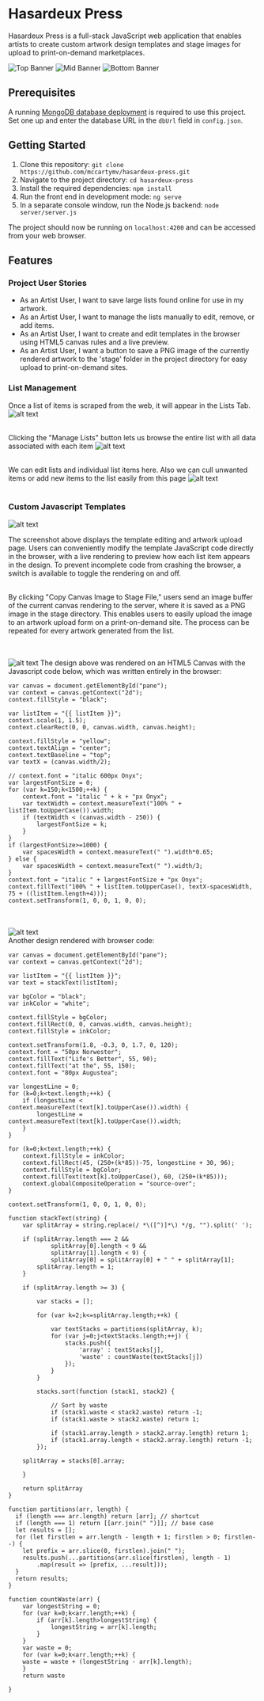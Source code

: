 # Hasardeux Press

Hasardeux Press is a full-stack JavaScript web application that enables artists to create custom artwork design templates and stage images for upload to print-on-demand marketplaces.

![Top Banner](https://github.com/mccartymv/hasardeux-press/blob/main/src/assets/images/top_banner.jpg?raw=true)
![Mid Banner](https://github.com/mccartymv/hasardeux-press/blob/main/src/assets/images/mid_banner.jpg?raw=true)
![Bottom Banner](https://github.com/mccartymv/hasardeux-press/blob/main/src/assets/images/bottom_banner.jpg?raw=true)

## Prerequisites

A running [MongoDB database deployment](https://www.mongodb.com/atlas/database) is required to use this project. Set one up and enter the database URL in the `dbUrl` field in `config.json`.

## Getting Started

1. Clone this repository: `git clone https://github.com/mccartymv/hasardeux-press.git`
2. Navigate to the project directory: `cd hasardeux-press`
3. Install the required dependencies: `npm install`
4. Run the front end in development mode: `ng serve`
5. In a separate console window, run the Node.js backend: `node server/server.js`

The project should now be running on `localhost:4200` and can be accessed from your web browser.

## Features

### Project User Stories

- As an Artist User, I want to save large lists found online for use in my artwork.
- As an Artist User, I want to manage the lists manually to edit, remove, or add items.
- As an Artist User, I want to create and edit templates in the browser using HTML5 canvas rules and a live preview.
- As an Artist User, I want a button to save a PNG image of the currently rendered artwork to the 'stage' folder in the project directory for easy upload to print-on-demand sites.

### List Management
Once a list of items is scraped from the web, it will appear in the Lists Tab.
![alt text](https://github.com/mccartymv/hasardeux-press/blob/main/src/assets/images/home.png?raw=true)<br><br>

Clicking the "Manage Lists" button lets us browse the entire list with all data associated with each item 
![alt text](https://github.com/mccartymv/hasardeux-press/blob/main/src/assets/images/list-browse.png?raw=true)<br><br>

We can edit lists and individual list items here. Also we can cull unwanted items or add new items to the list easily from this page
![alt text](https://github.com/mccartymv/hasardeux-press/blob/main/src/assets/images/list-edit.png?raw=true)<br><br>



### Custom Javascript Templates
![alt text](https://github.com/mccartymv/hasardeux-press/blob/main/src/assets/images/live-code-edit-screen.png?raw=true)

The screenshot above displays the template editing and artwork upload page. Users can conveniently modify the template JavaScript code directly in the browser, with a live rendering to preview how each list item appears in the design. To prevent incomplete code from crashing the browser, a switch is available to toggle the rendering on and off.<br><br>

By clicking "Copy Canvas Image to Stage File," users send an image buffer of the current canvas rendering to the server, where it is saved as a PNG image in the stage directory. This enables users to easily upload the image to an artwork upload form on a print-on-demand site. The process can be repeated for every artwork generated from the list.


<br><br>
![alt text](https://github.com/mccartymv/hasardeux-press/blob/main/src/assets/images/artwork-example-2.png?raw=true)
The design above was rendered on an HTML5 Canvas with the Javascript code below, which was written entirely in the browser:
```
var canvas = document.getElementById("pane");
var context = canvas.getContext("2d");
context.fillStyle = "black";

var listItem = "{{ listItem }}";
context.scale(1, 1.5);
context.clearRect(0, 0, canvas.width, canvas.height);

context.fillStyle = "yellow";
context.textAlign = "center";
context.textBaseline = "top";
var textX = (canvas.width/2);

// context.font = "italic 600px Onyx";
var largestFontSize = 0;
for (var k=150;k<1500;++k) {
	context.font = "italic " + k + "px Onyx";
    var textWidth = context.measureText("100% " + listItem.toUpperCase()).width;
    if (textWidth < (canvas.width - 250)) {
        largestFontSize = k;
    }
}
if (largestFontSize>=1000) {
	var spacesWidth = context.measureText(" ").width*0.65;
} else {
	var spacesWidth = context.measureText(" ").width/3;
}
context.font = "italic " + largestFontSize + "px Onyx";
context.fillText("100% " + listItem.toUpperCase(), textX-spacesWidth, 75 + ((listItem.length+4)));
context.setTransform(1, 0, 0, 1, 0, 0);

```

<br><br>
![alt text](https://github.com/mccartymv/hasardeux-press/blob/main/src/assets/images/artwork-example-3.png?raw=true)<br>
Another design rendered with browser code:
```
var canvas = document.getElementById("pane");
var context = canvas.getContext("2d");

var listItem = "{{ listItem }}";
var text = stackText(listItem);

var bgColor = "black";
var inkColor = "white";

context.fillStyle = bgColor;
context.fillRect(0, 0, canvas.width, canvas.height);
context.fillStyle = inkColor;

context.setTransform(1.8, -0.3, 0, 1.7, 0, 120);
context.font = "50px Norwester";
context.fillText("Life's Better", 55, 90);
context.fillText("at the", 55, 150);
context.font = "80px Augustea";

var longestLine = 0;
for (k=0;k<text.length;++k) {
    if (longestLine < context.measureText(text[k].toUpperCase()).width) {
        longestLine = context.measureText(text[k].toUpperCase()).width;
    }
}

for (k=0;k<text.length;++k) {
    context.fillStyle = inkColor;
    context.fillRect(45, (250+(k*85))-75, longestLine + 30, 96);
    context.fillStyle = bgColor;
    context.fillText(text[k].toUpperCase(), 60, (250+(k*85)));
    context.globalCompositeOperation = "source-over";
}

context.setTransform(1, 0, 0, 1, 0, 0);

function stackText(string) {
	var splitArray = string.replace(/ *\([^)]*\) */g, "").split(' ');
	
	if (splitArray.length === 2 && 
    	    splitArray[0].length < 9 && 
            splitArray[1].length < 9) {
    		splitArray[0] = splitArray[0] + " " + splitArray[1];
		splitArray.length = 1;
	}

    if (splitArray.length >= 3) {
    
    	var stacks = [];
        
    	for (var k=2;k<=splitArray.length;++k) {
        	
        	var textStacks = partitions(splitArray, k);
        	for (var j=0;j<textStacks.length;++j) {
            	stacks.push({
                    'array' : textStacks[j],
                    'waste' : countWaste(textStacks[j])                
                });
            }
        }
        
        stacks.sort(function (stack1, stack2) {

            // Sort by waste
            if (stack1.waste < stack2.waste) return -1;
            if (stack1.waste > stack2.waste) return 1;

            if (stack1.array.length > stack2.array.length) return 1;
            if (stack1.array.length < stack2.array.length) return -1;
        });

	splitArray = stacks[0].array;

	}

    return splitArray
}

function partitions(arr, length) {
  if (length === arr.length) return [arr]; // shortcut
  if (length === 1) return [[arr.join(" ")]]; // base case
  let results = [];
  for (let firstlen = arr.length - length + 1; firstlen > 0; firstlen--) {
    let prefix = arr.slice(0, firstlen).join(" ");
    results.push(...partitions(arr.slice(firstlen), length - 1)
    	.map(result => [prefix, ...result]));
  }
  return results;
}

function countWaste(arr) {
    var longestString = 0;
    for (var k=0;k<arr.length;++k) {
    	if (arr[k].length>longestString) {
        	longestString = arr[k].length;
        }
    }
    var waste = 0;
    for (var k=0;k<arr.length;++k) {
	waste = waste + (longestString - arr[k].length);
    }
    return waste

}

```

